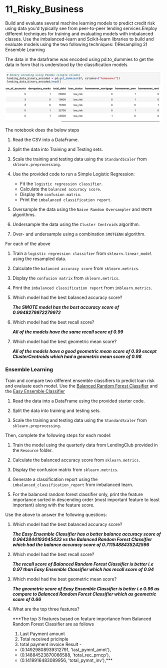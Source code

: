 # 11_Risky_Business
Build and evaluate several machine learning models to predict credit risk using data you'd typically see from peer-to-peer lending services.Employ different techniques for training and evaluating models with imbalanced classes. Use the imbalanced-learn and Scikit-learn libraries to build and evaluate models using the two following techniques: 1)Resampling 2) Ensemble Learning


The data in the dataframe was encoded using pd.to_dummies to get the data in form that is understood by the classification models
 
![Encoded Data](Images/encoded_data.png)


The notebook does the below steps

1. Read the CSV into a DataFrame.

2. Split the data into Training and Testing sets.

3. Scale the training and testing data using the `StandardScaler` from `sklearn.preprocessing`.

4. Use the provided code to run a Simple Logistic Regression:
    * Fit the `logistic regression classifier`.
    * Calculate the `balanced accuracy score`.
    * Display the `confusion matrix`.
    * Print the `imbalanced classification report`.


5. Oversample the data using the `Naive Random Oversampler` and `SMOTE` algorithms.

6. Undersample the data using the `Cluster Centroids` algorithm.

7. Over- and undersample using a combination `SMOTEENN` algorithm.


For each of the above

1. Train a `logistic regression classifier` from `sklearn.linear_model` using the resampled data.

2. Calculate the `balanced accuracy score` from `sklearn.metrics`.

3. Display the `confusion matrix` from `sklearn.metrics`.

4. Print the `imbalanced classification report` from `imblearn.metrics`.



1. Which model had the best balanced accuracy score?

   ***The SMOTE model has the best accuracy score of 0.9948279972279972***

2. Which model had the best recall score?

     ***All of the models have the same recall score of 0.99***

3. Which model had the best geometric mean score?

     ***All of the models have a good geometric mean score of 0.99 except ClusterCentroids which had a geometric mean score of 0.98***



### Ensemble Learning

Train and compare two different ensemble classifiers to predict loan risk and evaluate each model. 
Use the [Balanced Random Forest Classifier](https://imbalanced-learn.org/stable/references/generated/imblearn.ensemble.BalancedRandomForestClassifier.html) and the [Easy Ensemble Classifier](https://imbalanced-learn.org/stable/references/generated/imblearn.ensemble.EasyEnsembleClassifier.html)


1. Read the data into a DataFrame using the provided starter code.

2. Split the data into training and testing sets.

3. Scale the training and testing data using the `StandardScaler` from `sklearn.preprocessing`.


Then, complete the following steps for each model:

1. Train the model using the quarterly data from LendingClub provided in the `Resource` folder.

2. Calculate the balanced accuracy score from `sklearn.metrics`.

3. Display the confusion matrix from `sklearn.metrics`.

4. Generate a classification report using the `imbalanced_classification_report` from imbalanced learn.

5. For the balanced random forest classifier only, print the feature importance sorted in descending order (most important feature to least important) along with the feature score.


Use the above to answer the following questions:

1. Which model had the best balanced accuracy score?

    ***The Easy Ensemble Classifier has a better balance accuracy score of 0.9642844193045433 vs the Balanced Random Forest Classifier which had the balance accuracy score of 0.7115488435242596***

2. Which model had the best recall score?

    ***The recall score of Balanced Random Forest Classifier is better i.e 0.97 than Easy Ensemble Classifier which has recall score of 0.94***

3. Which model had the best geometric mean score?

    ***The geometric score of Easy Ensemble Classifier is better i.e 0.96 as compare to Balanced Random Forest Classifier which as geometric score of 0.66***

4. What are the top three features?

    ***The top 3 features based on feature importance from Balanced Random Forest Classifier are as follows
    1) Last Payment amount
    2) Total received pricinple
    3) total payment invoice
    Result - 
     - (0.14929808939312791, 'last_pymnt_amnt'),
     - (0.14884523870066588, 'total_rec_prncp'),
     - (0.1419916483089956, 'total_pymnt_inv'),***


